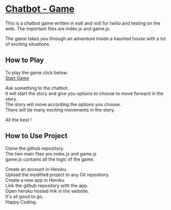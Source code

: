 # <a href="https://github.com/ekurian8347/chatbot-game" target="_blank">Chatbot - Game</a>

This is a chatbot game written in es6 and vs6 for twilio and testing on the web. The important files are index.js and game.js.

The game takes you through an adventure inside a haunted house with a lot of exciting situations. 

How to Play
-----

To play the game click below:  
<a href="https://chatbot-game.herokuapp.com/" target="_blank">Start Game</a>  

Ask something to the chatbot.  
It will start the story and give you options to choose to move forward in the story.  
The story will move according the options you choose.  
There will be many exciting movements in the story.  

All the best !  

How to Use Project 
-----

Clone the github repository.  
The two main files are index.js and game.js  
game.js contains all the logic of the game.  
  
Create an account in Heroku.  
Upload the modified project to any Git repository.  
Create a new app in Heroku.  
Link the github repository with the app.  
Open heroku hosted link in the website.  
It's all good to go.  
Happy Coding.  





